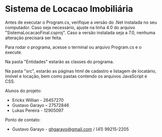 # Sistema de Locacao Imobiliária

Antes de executar o Program.cs, verifique a versão do .Net instalada no seu computador. 
Caso seja necessário, ajuste na linha 4.0 do arquivo "SistemaLocacaoFinal.csproj". Caso a versão instalada seja a 7.0, nenhuma alteração precisará ser feita. 

Para rodar o programa, acesse o terminal ou arquivo Program.cs e o execute. 

Na pasta "Entidades" estarão as classes do programa.

Na pasta "src", estarão as páginas html de cadastro e listagem de locatário, imóvel e locação, bem como pastas contendo os arquivos JavaScript e CSS. 

Alunos do projeto: 

- Erickx Willian - 26457270
- Gustavo Garayo – 27572846 
- Lukas Pereira - 12905097 

Ponto de contato: 
- Gustavo Garayo - ghgarayo@gmail.com / (41) 99215-2205

